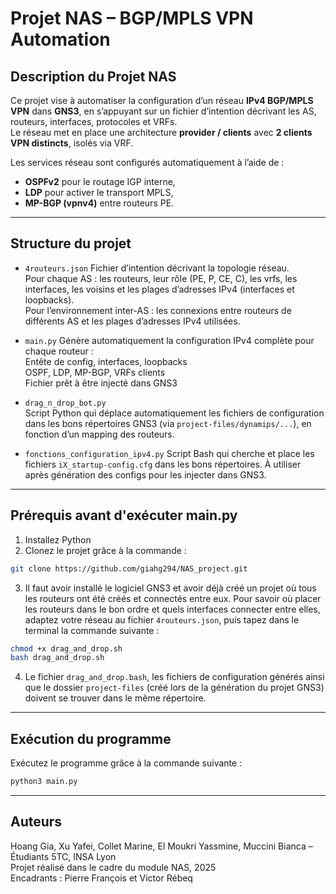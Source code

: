 # Projet NAS – BGP/MPLS VPN Automation

## Description du Projet NAS

Ce projet vise à automatiser la configuration d’un réseau **IPv4 BGP/MPLS VPN** dans **GNS3**, en s’appuyant sur un fichier d’intention décrivant les AS, routeurs, interfaces, protocoles et VRFs.  
Le réseau met en place une architecture **provider / clients** avec **2 clients VPN distincts**, isolés via VRF.

Les services réseau sont configurés automatiquement à l’aide de :
- **OSPFv2** pour le routage IGP interne,
- **LDP** pour activer le transport MPLS,
- **MP-BGP (vpnv4)** entre routeurs PE.

---

## Structure du projet

- `4routeurs.json` 
Fichier d’intention décrivant la topologie réseau.   
Pour chaque AS : les routeurs, leur rôle (PE, P, CE, C), les vrfs, les interfaces, les voisins et les plages d’adresses IPv4 (interfaces et loopbacks).  
Pour l’environnement inter-AS : les connexions entre routeurs de différents AS et les plages d’adresses IPv4 utilisées.

- `main.py` 
Génère automatiquement la configuration IPv4 complète pour chaque routeur :  
Entête de config, interfaces, loopbacks  
OSPF, LDP, MP-BGP, VRFs clients  
Fichier prêt à être injecté dans GNS3  
- `drag_n_drop_bot.py`  
Script Python qui déplace automatiquement les fichiers de configuration dans les bons répertoires GNS3 (via `project-files/dynamips/...`), en fonction d’un mapping des routeurs.
- `fonctions_configuration_ipv4.py`
Script Bash qui cherche et place les fichiers `iX_startup-config.cfg` dans les bons répertoires. À utiliser après génération des configs pour les injecter dans GNS3.

---

## Prérequis avant d'exécuter main.py

1. Installez Python
2. Clonez le projet grâce à la commande :
```bash
git clone https://github.com/giahg294/NAS_project.git
```
3. Il faut avoir installé le logiciel GNS3 et avoir déjà créé un projet où tous les routeurs ont été créés et connectés entre eux. Pour savoir où placer les routeurs dans le bon ordre et quels interfaces connecter entre elles, adaptez votre réseau au fichier `4routeurs.json`, puis tapez dans le terminal la commande suivante :
```bash
chmod +x drag_and_drop.sh
bash drag_and_drop.sh
```
4. Le fichier `drag_and_drop.bash`, les fichiers de configuration générés ainsi que le dossier `project-files` (créé lors de la génération du projet GNS3) doivent se trouver dans le même répertoire.

---

## Exécution du programme

Exécutez le programme grâce à la commande suivante :
```bash
python3 main.py
```

---

## Auteurs

Hoang Gia, Xu Yafei, Collet Marine, El Moukri Yassmine, Muccini Bianca – Étudiants 5TC, INSA Lyon  
Projet réalisé dans le cadre du module NAS, 2025  
Encadrants : Pierre François et Victor Rébeq